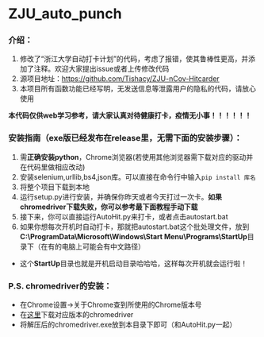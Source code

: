 # ZJU_auto_punch
### 介绍：
1.  修改了“浙江大学自动打卡计划”的代码，考虑了报错，使其鲁棒性更高，并添加了注释。欢迎大家提出issue或者上传修改代码 
2.  源项目地址：https://github.com/Tishacy/ZJU-nCov-Hitcarder 
3. 本项目所有函数功能已经写明，无发送信息等泄露用户的隐私的代码，请放心使用 

**本代码仅供web学习参考，请大家认真对待健康打卡，疫情无小事！！！！！！** 


### 安装指南（exe版已经发布在release里，无需下面的安装步骤）：
1. 需**正确安装python**，Chrome浏览器(若使用其他浏览器需下载对应的驱动并在代码里做相应改动)
2. 安装selenium,urllib,bs4,json库。可以直接在命令行中输入`pip install 库名`
3. 将整个项目下载到本地
4. 运行setup.py进行安装，并确保你昨天或者今天打过一次卡。**如果chromedriver下载失败，你可以参考最下面教程手动下载**
5. 接下来，你可以直接运行AutoHit.py来打卡，或者点击autostart.bat
6. 如果你想每次开机时自动打卡，那就把autostart.bat这个批处理文件，放到**C:\ProgramData\Microsoft\Windows\Start Menu\Programs\StartUp**目录下（在有的电脑上可能会有中文路径） 
- 这个**StartUp**目录也就是开机启动目录哈哈哈，这样每次开机就会运行啦！



### P.S. chromedriver的安装：
  - 在Chrome设置->关于Chrome查到所使用的Chrome版本号
  - 在[这里](http://npm.taobao.org/mirrors/chromedriver/)下载对应版本的chromedriver
  - 将解压后的chromedriver.exe放到本目录下即可（和AutoHit.py一起）
